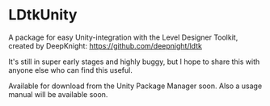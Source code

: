 # LDtkUnity
A package for easy Unity-integration with the Level Designer Toolkit, created by DeepKnight: https://github.com/deepnight/ldtk

It's still in super early stages and highly buggy, but I hope to share this with anyone else who can find this useful.

Available for download from the Unity Package Manager soon.
Also a usage manual will be available soon.
